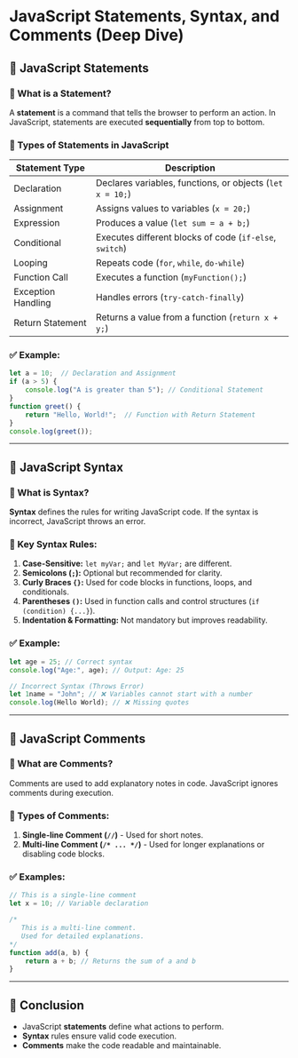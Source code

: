 # JavaScript Statements, Syntax, and Comments (Deep Dive)

## 📌 JavaScript Statements

### 🔹 What is a Statement?
A **statement** is a command that tells the browser to perform an action. In JavaScript, statements are executed **sequentially** from top to bottom.

### 🔹 Types of Statements in JavaScript
| Statement Type     | Description |
|-------------------|-------------|
| Declaration      | Declares variables, functions, or objects (`let x = 10;`) |
| Assignment       | Assigns values to variables (`x = 20;`) |
| Expression       | Produces a value (`let sum = a + b;`) |
| Conditional      | Executes different blocks of code (`if-else`, `switch`) |
| Looping         | Repeats code (`for`, `while`, `do-while`) |
| Function Call   | Executes a function (`myFunction();`) |
| Exception Handling | Handles errors (`try-catch-finally`) |
| Return Statement | Returns a value from a function (`return x + y;`) |

### ✅ Example:
```javascript
let a = 10;  // Declaration and Assignment
if (a > 5) { 
    console.log("A is greater than 5"); // Conditional Statement
}
function greet() {
    return "Hello, World!";  // Function with Return Statement
}
console.log(greet());
```

---

## 📌 JavaScript Syntax

### 🔹 What is Syntax?
**Syntax** defines the rules for writing JavaScript code. If the syntax is incorrect, JavaScript throws an error.

### 🔹 Key Syntax Rules:
1. **Case-Sensitive:** `let myVar;` and `let MyVar;` are different.
2. **Semicolons (`;`):** Optional but recommended for clarity.
3. **Curly Braces `{}`:** Used for code blocks in functions, loops, and conditionals.
4. **Parentheses `()`:** Used in function calls and control structures (`if (condition) {...}`).
5. **Indentation & Formatting:** Not mandatory but improves readability.

### ✅ Example:
```javascript
let age = 25; // Correct syntax
console.log("Age:", age); // Output: Age: 25

// Incorrect Syntax (Throws Error)
let 1name = "John"; // ❌ Variables cannot start with a number
console.log(Hello World); // ❌ Missing quotes
```

---

## 📌 JavaScript Comments

### 🔹 What are Comments?
Comments are used to add explanatory notes in code. JavaScript ignores comments during execution.

### 🔹 Types of Comments:
1. **Single-line Comment (`//`)** - Used for short notes.
2. **Multi-line Comment (`/* ... */`)** - Used for longer explanations or disabling code blocks.

### ✅ Examples:
```javascript
// This is a single-line comment
let x = 10; // Variable declaration

/*
   This is a multi-line comment.
   Used for detailed explanations.
*/
function add(a, b) {
    return a + b; // Returns the sum of a and b
}
```

---

## 🎯 Conclusion
- JavaScript **statements** define what actions to perform.
- **Syntax** rules ensure valid code execution.
- **Comments** make the code readable and maintainable.

